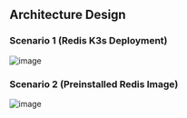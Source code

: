 ## Architecture Design
### Scenario 1 (Redis K3s Deployment)
![image](https://github.com/user-attachments/assets/3b5397ce-93e9-4066-b1a7-c4b56e17fd69)

### Scenario 2 (Preinstalled Redis Image)
![image](https://github.com/user-attachments/assets/7c96c200-a779-4563-8c32-5f3ab51d4251)
